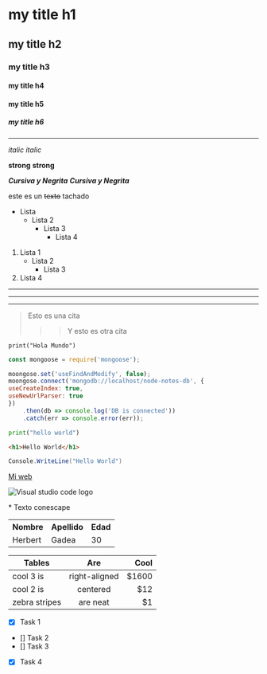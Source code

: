 <!-- HEADINGS -->

# my title h1
## my title h2
### my title h3
#### my title h4
#### my title h5
##### my title h6
***
<!-- Para agregar un BREAK LINE se agrega con enter-->

<!--italic -->
*italic*
_italic_

<!-- strong -->
**strong**
__strong__

***Cursiva y Negrita***
___Cursiva y Negrita___

<!-- strikehrough -->
este es un ~~texto~~ tachado

<!-- UL -->
* Lista
    - Lista 2
        + Lista 3
            + Lista 4


<!-- OL -->
1. Lista 1
   - Lista 2
     - Lista 3
2. Lista 4

<!-- Separadores en formas de linea -->

***
---
___

<!-- Esto es una cita -->
> Esto es una cita
>
>>> Y esto es otra cita

<!-- Bloques de código -->
<!-- ALT + 96-->
`print("Hola Mundo")`

<!-- ALT + 126-->
~~~javascript
const mongoose = require('mongoose');

moongose.set('useFindAndModify', false);
moongose.connect('mongodb://localhost/node-notes-db', {
useCreateIndex: true,
useNewUrlParser: true
})
    .then(db => console.log('DB is connected'))
    .catch(err => console.error(err));

~~~

~~~python
print("hello world")
~~~

~~~html
<h1>Hello World</h1>
~~~

~~~C#
Console.WriteLine("Hello World")
~~~

<!-- Link -->
[Mi web](google.com "Texto de enlace")

<!-- Imagen-->

![Visual studio code logo](https://upload.wikimedia.org/wikipedia/commons/9/9a/Visual_Studio_Code_1.35_icon.svg "vscode logo")


<!-- Símbolo sin formatos-->
\* Texto conescape


<!-- Tablas con sintaxis HTML -->
<table>
    <tr>
        <th>Nombre</th>
        <th>Apellido</th>
        <th>Edad</th>
    </tr>
    <tr>
        <td>Herbert</td>
        <td>Gadea</td>
        <td>30</td>
    </tr>
</table>


<!-- Tablas con Alt + 124 -->
| Tables        | Are           | Cool  |
| ------------- |:-------------:| -----:|
| cool 3 is     | right-aligned | $1600 |
| cool 2 is     | centered      |   $12 |
| zebra stripes | are neat      |    $1 |

<!-- GITHUB MARKDOWN -->
* [x] Task 1
* [] Task 2
* [] Task 3
* [x] Task 4